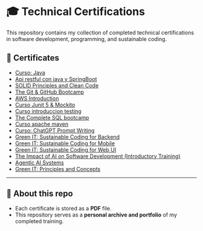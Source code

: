 # 🎓 Technical Certifications

This repository contains my collection of completed technical certifications in software development, programming, and sustainable coding.

## 📜 Certificates

- [Curso: Java](Curso-Java.pdf)  
- [Api restful con java y SpringBoot](Api-restful-java-springBoot.pdf)
- [SOLID Principles and Clean Code](Solid-principles-and-clean-code.pdf)  
- [The Git & GitHub Bootcamp](The-Git-&-Github-Bootcamp.pdf)
- [AWS Introduction](curso-introduccion-AWS.pdf)
- [Curso Junit 5 & Mockito](curso-JUnit-5-&-Mockito.pdf)
- [Curso introduccion testing](Curso-introduccion-testing.pdf)
- [The Complete SQL bootcamp](The-complete-SQL-bootcamp.pdf)
- [Curso apache maven](curso-apache-maven.pdf)
- [Curso: ChatGPT Prompt Writing](Curso-ChatGPT-Prompt-Writing.pdf)  
- [Green IT: Sustainable Coding for Backend](Green-IT-Sustainable-Coding-for-Backend.pdf)  
- [Green IT: Sustainable Coding for Mobile](Green-IT-Sustainable-Coding-for-Mobile.pdf)  
- [Green IT: Sustainable Coding for Web UI](Green-IT-Sustainable-Coding-for-Web-UI.pdf)  
- [The Impact of AI on Software Development (Introductory Training)](The-Impact-of-AI-on-Software-Development-Introductory-Training.pdf)  
- [Agentic AI Systems](Agentic-AI-Systems.pdf)  
- [Green IT: Principles and Concepts](Green-IT-Principles-and-Concepts.pdf)


---

## 🚀 About this repo
- Each certificate is stored as a **PDF** file.  
- This repository serves as a **personal archive and portfolio** of my completed training.  


